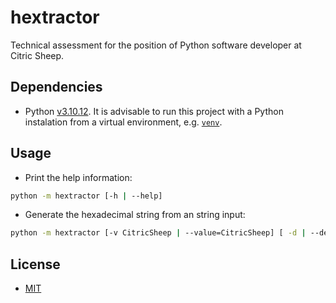 # hextractor

Technical assessment for the position of Python software developer at Citric Sheep.

## Dependencies

- Python [v3.10.12](https://www.python.org/downloads/release/python-31012/). It is advisable to run this project with a Python instalation from a virtual environment, e.g. [`venv`](https://docs.python.org/3/library/venv.html).

## Usage

- Print the help information:

```bash
python -m hextractor [-h | --help]
```

- Generate the hexadecimal string from an string input:

```bash
python -m hextractor [-v CitricSheep | --value=CitricSheep] [ -d | --debug ]
```

## License

- [MIT](./LICENSE)
